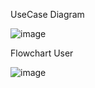 UseCase Diagram

![image](https://github.com/22091397034KhofifahWulandari/Kelompok-6-PemWebLanjut/assets/124429174/68a27f3f-dcd2-4bed-bcb1-c432f08b4ffc)


Flowchart User

![image](https://github.com/22091397034KhofifahWulandari/Kelompok-6-PemWebLanjut/assets/124429174/c928825c-ad35-4599-830d-1e9c4be953f8)
